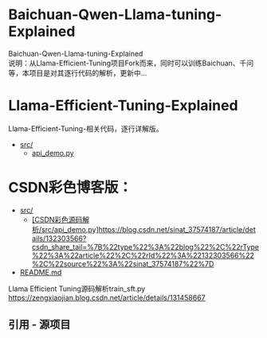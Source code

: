 # Baichuan-Qwen-Llama-tuning-Explained
Baichuan-Qwen-Llama-tuning-Explained  
说明：从Llama-Efficient-Tuning项目Fork而来，同时可以训练Baichuan、千问等，本项目是对其逐行代码的解析，更新中...

# Llama-Efficient-Tuning-Explained

Llama-Efficient-Tuning-相关代码，逐行详解版。


* [src/](./src)
  * [api_demo.py](/src/api_demo.py)
  



# CSDN彩色博客版：
* [src/](./src)
  * [[CSDN彩色源码解析/src/api_demo.py]](https://blog.csdn.net/sinat_37574187/article/details/132303566?csdn_share_tail=%7B%22type%22%3A%22blog%22%2C%22rType%22%3A%22article%22%2C%22rId%22%3A%22132303566%22%2C%22source%22%3A%22sinat_37574187%22%7D)https://blog.csdn.net/sinat_37574187/article/details/132303566?csdn_share_tail=%7B%22type%22%3A%22blog%22%2C%22rType%22%3A%22article%22%2C%22rId%22%3A%22132303566%22%2C%22source%22%3A%22sinat_37574187%22%7D
* [README.md](./Llama-Efficient-Tuning-Explained/README.md)

Llama Efficient Tuning源码解析train_sft.py   https://zengxiaojian.blog.csdn.net/article/details/131458667


## 引用 - 源项目
